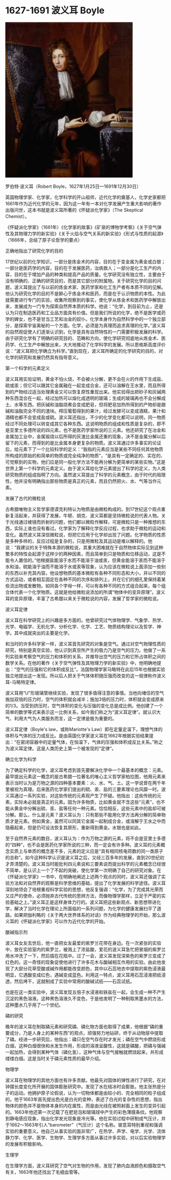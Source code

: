 
# 1627-1691 波义耳 Boyle

![](assets/1627boyle.webp)

罗伯特·波义耳（Robert Boyle，1627年1月25日—1691年12月30日）

英国物理学家、化学家，化学科学的开山祖师，近代化学的奠基人，化学史家都把1661年作为近代化学的元年，因为这一年有一本对化学发展产生重大影响的著作出版问世，这本书就是波义耳所著的《怀疑派化学家》（The Skeptical Chemist）。

《怀疑派化学家》（1661年）《化学家的故事》《矿泉的博物学考察》《关于空气弹性及其物理力学的新实验》《关于火焰与空气关系的新实验》《形式与性质的起源》（1666年，总结了原子论哲学的要点）

正确地指出了研究化学的目的

17世纪以前的化学知识，一部分是炼金术的内容，目的在于变金属为黄金或白银；一部分是医药学的内容，目的在于发展医药，治病救人；一部分是化工生产的内容，目的在于增加产品的种类和提高产品的质量。化学研究没有独立性，主要由于没有明确的、正确的研究目的，而是其它部分的附属物。关于研究化学的目的问题，波义耳提出了与以前的炼金术家、医药学家和化工生产者有本质不同的见解。他认为研究化学的目的不是醉心于炼金术和医药，而是在于认识物质的本性。为此就需要进行专门的实验，收集所观察到的事实，使化学从炼金术和医药学中解放出来，发展成为一门专为探索自然界本质的科学。他说：“化学，到目前为止，还是认为只在制造医药和工业品方面具有价值。但是我们所说的化学，绝不是医学或药学的婢女，也不是甘当工艺和冶金的奴仆。化学本身作为自然科学中的一个独立部分，是探索宇宙奥秘的一个方面。化学，必须是为真理而追求真理的化学。”波义耳的自然观促使人们逐渐认识到，化学是具有自然特性的一门需要积极发展的科学。由于研究化学有了明确的研究目的、范畴和方向，使化学研究彻底地从炼金术、医药学、化工生产中解放出来，大大地推动了化学科学的发展。所以恩格斯高度评价说：“波义耳把化学确立为科学。”直到现在，波义耳所确定的化学研究的目的，对化学的研究和发展仍然具有指导意义。

第一个科学的元素定义

波义耳用实验证明，黄金不怕火烧，不会被火分解，更不会在火的作用下生成盐、硫或汞；但它可以跟其它金属融在一起变成合金，还可以溶解在王水里，而且所得到的产物经过适当处理黄金又可以恢复原性重现出来。他实验得出把砂子和灰碱两种东西混合在一起，经过加热可以熔化成透明的玻璃；生成的玻璃再也不会分解成土、水等东西。把灰碱和油脂烧煮会变成肥皂，但将肥皂加热所得到的产物却是跟碱和油脂完全不同的渣块。榨压葡萄得到的果汁，经过发酵可以变成酒精，果汁和酒精也都不会变成盐或硫。波义耳还指出，不少的化学变化都可以说明，同一物质经过不同处理可以转变成其它各种东西。这说明物质的组成和性质是复杂的，即不是亚里士多德所说的四元素，也不是医药学家所说的三元素。他还研究了在冶金和金属加工业中，金属锻烧以后所得的灰渣比金属还重的现象，决不是金属分解以后留下的元素，而得到的是比金属本身更复杂的物质。波义耳通过许多事实的论证后，给元素下了一个比较科学的定义：“我指的元素应当是某些不同任何其他物质所构成的原始的和简单的物质或完全纯净的物质”，“是具有一定确定的、实在的、可觉察到的实物，他们应是同一般化学方法不能再分解为更简单的某些实物。”这是世界上第一个科学的元素定义。由于波义耳给化学元素提出了科学的定义，为人类研究物质的组成指明了方向。虽然波义耳提出了科学的元素概念，由于时代的局限性，他并没有明确指出那些物质是真正的元素，而且仍然把火、水、气等当作元素。

发展了古代的微粒说

古希腊唯物主义哲学家德谟克利特认为物质是由微粒构成的。到17世纪这个观点重新复活起来，并获得了发展，牛顿、胡克、波义耳都是坚持微粒说的代表人物。关于光线通过棱镜而折射的问题，他们都以微粒作解释，可是微粒只是一种推想的东西，实际上谁也没有看过。化学家为了解释化学反应过程，也求助于微粒的运动和变化。虽然波义耳深信微粒说，但把它应用于化学却出现了问题。化学物质的性质是多种多样的，反应过程是复杂的，只是用微粒及其运动是难以解释的。他说：“我建议的关于特殊本源的微粒说，其重大困难就在于自然物体实际见到这种繁多的特性会起源于这样少的两种因素，而且简单到只是物质和位移运动，这是不能令人置信的。”他根据盐能溶于水而不能溶于油或汞，但黄金能溶于汞而不能溶于水和油，硫能溶于油而不能溶于水或汞等现象，认为应该在微粒说上面添加一些别的东西以补充其内容。他设想物质的基本微粒有各种不同形态和大小，并以不同的方式运动，或者相互固定在各种不同的次序和排列上，并在它们的细孔里保持着某些流出物或发散物。如同各个字母一样，可以有各种不同的方式组合起来，每个组合体代表一个化学物质。这就是他给微粒说添加的所谓“物体中的变异原理”。波义耳的变异原理，丰富了古希腊以来关于微粒说的内容，发展了哲学家的微粒说。

波义耳定律

波义耳在科学研究上的兴趣是多方面的。他曾研究过气体物理学、气象学、热学、光学、电磁学、无机化学、分析化学、化学、工艺、物质结构理论以及哲学、神学。其中成就突出的主要是化学。

和当时的许多科学家一样，波义耳首先研究的对象是空气。通过对空气物理性质的研究，特别是真空实验，他认识到真空所产生的吸力乃是空气的压力。他做了一系列实验来考察空气的压力和体积的关系，并推导出空气的压力和它所占体积之间的数学关系。在他的著作《关于空气弹性及其物理力学的新实验》中，他明确地提出：“空气的压强和它的体积成反比”。法国物理学家马略特在此后15年也根据实验独立地提出这一发现。所以后人把关于气体体积随压强而改变的这一规律称作波义耳-马略特定律。

波义耳用“U”形玻璃管继续实验，发现了很多值得注意的事情。当他向堵住的空气施加双倍的压力时，空气的体积就会减半；施加3倍的压力时，体积就会变成原来的1/3。当受到挤压时，空气体积的变化与压强的变化总是成比例。他创建了一个简单的数学等式来表示这一比例关系，如今我们称之为“波义耳定律”。就认识大气、利用大气为人类服务而言，这一定律是极为重要的。

波义耳定律（Boyle's law，或称Mariotte's Law）即在定量定温下，理想气体的体积与气体的压力成反比。是由英国化学家波义耳在1662年根据实验结果提出：“在密闭容器中的定量气体，在恒温下，气体的压强和体积成反比关系。”称之为波义耳定律。这是人类历史上第一个被发现的“定律”。

确立化学为科学

为了确定科学的化学，波义耳考虑到首先要解决化学中一个最基本的概念：元素。最早提出元素这一概念的是古希腊一位著名的唯心主义哲学家柏拉图，他用元素来表示当时认为是万物之源的四种基本要素：火、水、气、土。这一学说曾在两千年里被视为真理。后来医药化学家们提出的硫、汞、盐的三要素理论也风靡一时。波义耳通过一系列实验，对这些传统的元素观产生了怀疑。他指出：这些传统的元素，实际未必就是真正的元素。固为许多物质，比如黄金就不含这些“元素”，也不能从黄金中分解出硫、汞、盐等任何一种元素。恰恰相反，这些元素中的盐却可被分解。那么，什么是元素？波义耳认为：只有那些不能用化学方法再分解的简单物质才是元素。例如黄金，虽然可以同其它金属一起制成合金，或溶解于王水之中而隐蔽起来，但是仍可设法恢复其原形，重新得到黄金。水银也是如此。

至于自然界元素的数目，波义耳认为：作为万物之源的元素，将不会是亚里士多德的“四种”，也不会是医药化学家所说的三种，而一定会有许多种。波义耳的元素概念实质上与单质的概念差不多，元素的定义应是“具有相同核电荷数的同一类原子的总称”。如今这种科学认识是波义耳之后，又经三百多年的发展，直到20世纪初才弄清楚的。波义耳当时能批判四元素说和三要素说而提出科学的元素概念已经很不简单，是认识上一个了不起的突破，使化学第一次明确了自己的研究对象。在《怀疑派化学家》一书中，在明确地阐述上述两个观点的同时，波义耳还强调了实验方法和对自然界的观察是科学思维的基础，提出了化学发展的科学途径。波义耳深刻地领会了培根重视科学实验的思想，他反复强调：“化学，为了完成其光荣而又庄严的使命，必须抛弃古代传统的思辨方法，而像物理学那样，立足于严密的实验基础之上。”波义耳正是这样身体力行的。波义耳把这些新观点、新思想带进化学，解决了当时化学在理论上所面临的一系列问题，为化学的健康发展扫平了道路。如果把伽利略的《关于两大世界体系的对话》作为经典物理学的开始，那么波义耳的《怀疑派化学家》可以作为近代化学的开始。

酸碱指示剂

波义耳女友去世后，他一直把女友最爱的紫罗兰花带在身边。在一次紧张的实验中，放在实验室内的紫罗兰，被溅上了浓盐酸，爱花的波义耳急忙把冒烟的紫罗兰用水冲洗了一下，然后插在花瓶中。过了一会，波义耳发现深紫色的紫罗兰变成了红色的。这一奇怪的现象促使他进行了许多花木与酸碱相互作用的实验。由此他发现了大部分花草受酸或碱作用都能改变颜色，其中以石蕊地衣中提取的紫色浸液最明显，它遇酸变成红色，遇碱变成蓝色。利用这一特点，波义耳用石蕊浸液把纸浸透，然后烤干，这就制成了实验中常用的酸碱试纸——石蕊试纸。

也是在这一类实验中，波义耳发现五倍子水浸液和铁盐在一起，会生成一种不产生沉淀的黑色溶液。这种黑色溶液久不变色，于是他发明了一种制取黑墨水的方法，这种墨水几乎用了一个世纪。

磷的研究

晚年的波义耳在制取磷元素和研究磷、磷化物方面也取得了成果，他根据“磷的重要成分，乃是人身上的某种东西”的观点，顽强努力地钻研，终于从动物尿中提取了磷。经进一步研究后，他指出：磷只在空气存在时才发光；磷在空气中燃烧形成白烟，这种白烟很快和水发生作用，形成的溶液呈酸性，这就是磷酸，把磷与强碱一起加热，会得到某种气体（磷化氢），这种气体与空气接触就燃烧起来，并形成缕缕白烟。这是当时关于磷元素性质的最早介绍。

物理学

波义耳在物理学的其他方面也有许多贡献。他最先对固体的弹性进行了研究，在对钟摆长度变化所开展的固体膨胀研究中。发现了水在结冰时会膨胀。他主张热是分子的运动。他拥护原子论假说，认为一切物体都是由较小的、完全相同的粒子组成的。他于1663年首先提出色光是白光的变种，表述了白光的复杂性的思想，指出物体的颜色并不是物体本身的内在属性，而是由光线在被照射面上发生的变异引起的。1663年他还第一次记载了在肥皂泡和玻璃球中产生的彩色薄膜条纹。他观察到静电感应现象，指出化学发光现象是冷光等。他在实验过程中研制成气压计，并于1662～1663年引人“barometer”（气压计）这个名称。玻意耳特别重视和强调实验的重要意义。他自己从事实验的面非常广，在热学、声学、电学、光学、流体静力学、化学、医学、生物学、生理学多方面从事过许多实验，对以后实验物理学的发展有积极影响。

生理学

在生理学方面，波义耳研究了空气对生物的作用，发现了肺内血液颜色和摄取空气有关，1663年他还找出了毛细血管等。